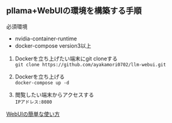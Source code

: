 ## pllama+WebUIの環境を構築する手順

必須環境
- nvidia-container-runtime
- docker-compose version3以上

1. Dockerを立ち上げたい端末にgit cloneする  
`git clone https://github.com/ayakamori0702/llm-webui.git`

2. Dockerを立ち上げる  
   `docker-compose up -d`  

3. 閲覧したい端末からアクセスする  
   `IPアドレス:8080`


[WebUIの簡単な使い方](https://riken-share.ent.box.com/file/1553166736415)
